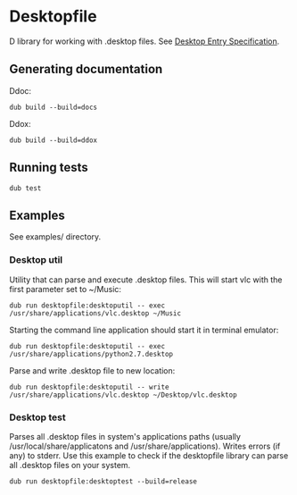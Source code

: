 # Desktopfile

D library for working with .desktop files. See [Desktop Entry Specification](http://standards.freedesktop.org/desktop-entry-spec/latest/).

## Generating documentation

Ddoc:

    dub build --build=docs
    
Ddox:

    dub build --build=ddox

## Running tests

    dub test
    
## Examples

See examples/ directory.

### Desktop util

Utility that can parse and execute .desktop files.
This will start vlc with the first parameter set to ~/Music:

    dub run desktopfile:desktoputil -- exec /usr/share/applications/vlc.desktop ~/Music
    
Starting the command line application should start it in terminal emulator:

    dub run desktopfile:desktoputil -- exec /usr/share/applications/python2.7.desktop
    
Parse and write .desktop file to new location:

    dub run desktopfile:desktoputil -- write /usr/share/applications/vlc.desktop ~/Desktop/vlc.desktop

### Desktop test

Parses all .desktop files in system's applications paths (usually /usr/local/share/applicatons and /usr/share/applications).
Writes errors (if any) to stderr.
Use this example to check if the desktopfile library can parse all .desktop files on your system.

    dub run desktopfile:desktoptest --build=release



